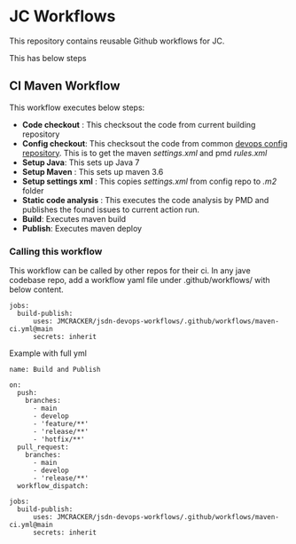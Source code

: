 # JC Workflows

This repository contains reusable Github workflows for JC. 

This has below steps

## CI Maven Workflow
This workflow executes below steps:
* **Code checkout** : This checksout the code from current building repository
* **Config checkout**: This checksout the code from common [devops config repository](https://github.com/JMCRACKER/jsdn-devops-config). This is to get the maven *settings.xml* and pmd *rules.xml*
* **Setup Java**: This sets up Java 7
* **Setup Maven** : This sets up maven 3.6
* **Setup settings xml** : This copies *settings.xml* from config repo to *.m2* folder
* **Static code analysis** : This executes the code analysis by PMD and publishes the found issues to current action run.
* **Build**: Executes maven build
* **Publish**: Executes maven deploy

### Calling this workflow
This workflow can be called by other repos for their ci.
In any jave codebase repo, add a workflow yaml file under .github/workflows/ with below content.
```
jobs:
  build-publish:
      uses: JMCRACKER/jsdn-devops-workflows/.github/workflows/maven-ci.yml@main
      secrets: inherit
```

Example with full yml
```
name: Build and Publish

on:
  push:
    branches:
      - main
      - develop
      - 'feature/**'
      - 'release/**'
      - 'hotfix/**'
  pull_request:
    branches:
      - main
      - develop
      - 'release/**'
  workflow_dispatch:

jobs:
  build-publish:
      uses: JMCRACKER/jsdn-devops-workflows/.github/workflows/maven-ci.yml@main
      secrets: inherit
```
